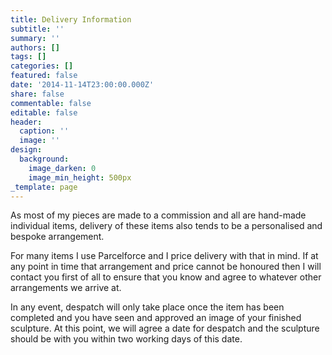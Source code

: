 ```yaml
---
title: Delivery Information
subtitle: ''
summary: ''
authors: []
tags: []
categories: []
featured: false
date: '2014-11-14T23:00:00.000Z'
share: false
commentable: false
editable: false
header:
  caption: ''
  image: ''
design:
  background:
    image_darken: 0
    image_min_height: 500px
_template: page
---
```


As most of my pieces are made to a commission and all are hand-made individual items,
delivery of these items also tends to be a personalised and bespoke arrangement.

For many items I use Parcelforce and I price delivery with that in mind. If at any
point in time that arrangement and price cannot be honoured then I will contact
you first of all to ensure that you know and agree to whatever other arrangements we arrive at.

In any event, despatch will only take place once the item has been completed
and you have seen and approved an image of your finished sculpture. At this point,
we will agree a date for despatch and the sculpture should be with you within
two working days of this date.
